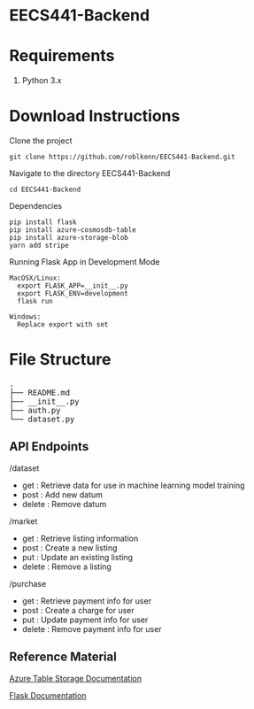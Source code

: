 # EECS441-Backend

# Requirements
1. Python 3.x

# Download Instructions
Clone the project
```
git clone https://github.com/roblkenn/EECS441-Backend.git
```
Navigate to the directory EECS441-Backend
```
cd EECS441-Backend
```
Dependencies
```
pip install flask
pip install azure-cosmosdb-table
pip install azure-storage-blob
yarn add stripe
```
Running Flask App in Development Mode
```
MacOSX/Linux:
  export FLASK_APP=__init__.py
  export FLASK_ENV=development
  flask run

Windows:
  Replace export with set
```

# File Structure
<pre>
.
├── README.md
├── __init__.py
├── auth.py
└── dataset.py
</pre>
## API Endpoints

/dataset
- get : Retrieve data for use in machine learning model training
- post : Add new datum
- delete : Remove datum

/market
- get : Retrieve listing information
- post : Create a new listing
- put : Update an existing listing
- delete : Remove a listing

/purchase
- get : Retrieve payment info for user
- post : Create a charge for user
- put : Update payment info for user
- delete : Remove payment info for user

## Reference Material
[Azure Table Storage Documentation](https://docs.microsoft.com/en-us/azure/cosmos-db/table-storage-how-to-use-python)

[Flask Documentation](http://flask.pocoo.org/docs/1.0/#)
